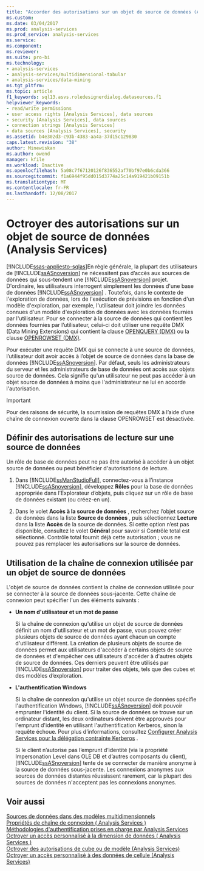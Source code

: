 ```yaml
---
title: "Accorder des autorisations sur un objet de source de données (Analysis Services) | Documents Microsoft"
ms.custom: 
ms.date: 03/04/2017
ms.prod: analysis-services
ms.prod_service: analysis-services
ms.service: 
ms.component: 
ms.reviewer: 
ms.suite: pro-bi
ms.technology:
- analysis-services
- analysis-services/multidimensional-tabular
- analysis-services/data-mining
ms.tgt_pltfrm: 
ms.topic: article
f1_keywords: sql13.asvs.roledesignerdialog.datasources.f1
helpviewer_keywords:
- read/write permissions
- user access rights [Analysis Services], data sources
- security [Analysis Services], data sources
- connection strings [Analysis Services]
- data sources [Analysis Services], security
ms.assetid: b4e302d3-c93b-4383-aa4a-37d15c129830
caps.latest.revision: "38"
author: Minewiskan
ms.author: owend
manager: kfile
ms.workload: Inactive
ms.openlocfilehash: 5a08c7f67120126f836552af70bf97e0b6cda366
ms.sourcegitcommit: f1a6944f95dd015d3774a25c14a919421b09151b
ms.translationtype: MT
ms.contentlocale: fr-FR
ms.lasthandoff: 12/08/2017
---
```

# <a name="grant-permissions-on-a-data-source-object-analysis-services"></a>Octroyer des autorisations sur un objet de source de données (Analysis Services)
[!INCLUDE[ssas-appliesto-sqlas](../../includes/ssas-appliesto-sqlas.md)]En règle générale, la plupart des utilisateurs de [!INCLUDE[ssASnoversion](../../includes/ssasnoversion-md.md)] ne nécessitent pas d’accès aux sources de données qui sous-tendent une [!INCLUDE[ssASnoversion](../../includes/ssasnoversion-md.md)] projet. D'ordinaire, les utilisateurs interrogent simplement les données d'une base de données [!INCLUDE[ssASnoversion](../../includes/ssasnoversion-md.md)] . Toutefois, dans le contexte de l'exploration de données, lors de l'exécution de prévisions en fonction d'un modèle d'exploration, par exemple, l'utilisateur doit joindre les données connues d'un modèle d'exploration de données avec les données fournies par l'utilisateur. Pour se connecter à la source de données qui contient les données fournies par l’utilisateur, celui-ci doit utiliser une requête DMX (Data Mining Extensions) qui contient la clause [OPENQUERY &#40;DMX&#41;](../../dmx/source-data-query-openquery.md) ou la clause [OPENROWSET &#40;DMX&#41;](../../dmx/source-data-query-openrowset.md).  
  
 Pour exécuter une requête DMX qui se connecte à une source de données, l’utilisateur doit avoir accès à l’objet de source de données dans la base de données [!INCLUDE[ssASnoversion](../../includes/ssasnoversion-md.md)]. Par défaut, seuls les administrateurs du serveur et les administrateurs de base de données ont accès aux objets source de données. Cela signifie qu'un utilisateur ne peut pas accéder à un objet source de données à moins que l'administrateur ne lui en accorde l'autorisation.  
  
> [!IMPORTANT]  
>  Pour des raisons de sécurité, la soumission de requêtes DMX à l’aide d’une chaîne de connexion ouverte dans la clause OPENROWSET est désactivée.  
  
## <a name="set-read-permissions-to-a-data-source"></a>Définir des autorisations de lecture sur une source de données  
 Un rôle de base de données peut ne pas être autorisé à accéder à un objet source de données ou peut bénéficier d'autorisations de lecture.  
  
1.  Dans [!INCLUDE[ssManStudioFull](../../includes/ssmanstudiofull-md.md)], connectez-vous à l’instance [!INCLUDE[ssASnoversion](../../includes/ssasnoversion-md.md)], développez **Rôles** pour la base de données appropriée dans l’Explorateur d’objets, puis cliquez sur un rôle de base de données existant (ou créez-en un).  
  
2.  Dans le volet **Accès à la source de données** , recherchez l’objet source de données dans la liste **Source de données** , puis sélectionnez **Lecture** dans la liste **Accès** de la source de données. Si cette option n’est pas disponible, consultez le volet **Général** pour savoir si Contrôle total est sélectionné. Contrôle total fournit déjà cette autorisation ; vous ne pouvez pas remplacer les autorisations sur la source de données.  
  
## <a name="working-with-the-connection-string-used-by-a-data-source-object"></a>Utilisation de la chaîne de connexion utilisée par un objet de source de données  
 L'objet de source de données contient la chaîne de connexion utilisée pour se connecter à la source de données sous-jacente. Cette chaîne de connexion peut spécifier l'un des éléments suivants :  
  
-   **Un nom d'utilisateur et un mot de passe**  
  
     Si la chaîne de connexion qu'utilise un objet de source de données définit un nom d'utilisateur et un mot de passe, vous pouvez créer plusieurs objets de source de données ayant chacun un compte d'utilisateur différent. La création de plusieurs objets de source de données permet aux utilisateurs d'accéder à certains objets de source de données et d'empêcher ces utilisateurs d'accéder à d'autres objets de source de données. Ces derniers peuvent être utilisés par [!INCLUDE[ssASnoversion](../../includes/ssasnoversion-md.md)] pour traiter des objets, tels que des cubes et des modèles d’exploration.  
  
-   **L'authentification Windows**  
  
     Si la chaîne de connexion qu'utilise un objet source de données spécifie l'authentification Windows, [!INCLUDE[ssASnoversion](../../includes/ssasnoversion-md.md)] doit pouvoir emprunter l'identité du client. Si la source de données se trouve sur un ordinateur distant, les deux ordinateurs doivent être approuvés pour l'emprunt d'identité en utilisant l'authentification Kerberos, sinon la requête échoue. Pour plus d’informations, consultez [Configurer Analysis Services pour la délégation contrainte Kerberos](../../analysis-services/instances/configure-analysis-services-for-kerberos-constrained-delegation.md) .  
  
     Si le client n’autorise pas l’emprunt d’identité (via la propriété Impersonation Level dans OLE DB et d’autres composants du client), [!INCLUDE[ssASnoversion](../../includes/ssasnoversion-md.md)] tente de se connecter de manière anonyme à la source de données sous-jacente. Les connexions anonymes aux sources de données distantes réussissent rarement, car la plupart des sources de données n'acceptent pas les connexions anonymes.  
  
## <a name="see-also"></a>Voir aussi  
 [Sources de données dans des modèles multidimensionnels](../../analysis-services/multidimensional-models/data-sources-in-multidimensional-models.md)   
 [Propriétés de chaîne de connexion &#40; Analysis Services &#41;](../../analysis-services/instances/connection-string-properties-analysis-services.md)   
 [Méthodologies d'authentification prises en charge par Analysis Services](../../analysis-services/instances/authentication-methodologies-supported-by-analysis-services.md)   
 [Octroyer un accès personnalisé à la dimension de données &#40; Analysis Services &#41;](../../analysis-services/multidimensional-models/grant-custom-access-to-dimension-data-analysis-services.md)   
 [Octroyer des autorisations de cube ou de modèle &#40;Analysis Services&#41;](../../analysis-services/multidimensional-models/grant-cube-or-model-permissions-analysis-services.md)   
 [Octroyer un accès personnalisé à des données de cellule &#40;Analysis Services&#41;](../../analysis-services/multidimensional-models/grant-custom-access-to-cell-data-analysis-services.md)  
  
  
